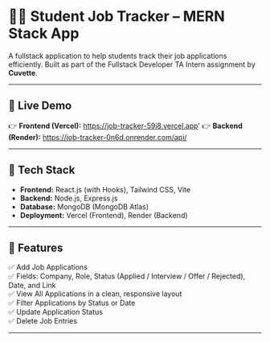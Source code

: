 # 🧑‍💻 Student Job Tracker – MERN Stack App

A fullstack application to help students track their job applications efficiently. Built as part of the Fullstack Developer TA Intern assignment by **Cuvette**.

---

## 🚀 Live Demo

👉 **Frontend (Vercel):** https://job-tracker-59i8.vercel.app'
👉 **Backend (Render):** https://job-tracker-0n6d.onrender.com/api/

---

## 🧩 Tech Stack

- **Frontend:** React.js (with Hooks), Tailwind CSS, Vite
- **Backend:** Node.js, Express.js
- **Database:** MongoDB (MongoDB Atlas)
- **Deployment:** Vercel (Frontend), Render (Backend)

---

## 🎯 Features

✅ Add Job Applications  
✅ Fields: Company, Role, Status (Applied / Interview / Offer / Rejected), Date, and Link  
✅ View All Applications in a clean, responsive layout  
✅ Filter Applications by Status or Date  
✅ Update Application Status  
✅ Delete Job Entries  

---



